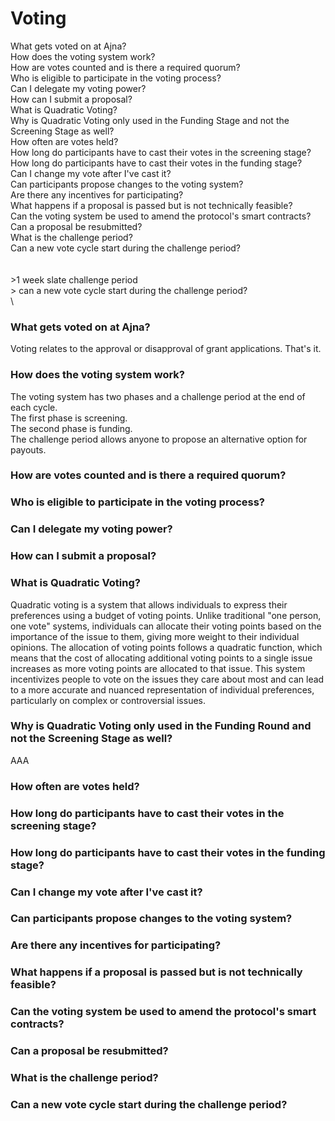 # Voting

What gets voted on at Ajna?\
How does the voting system work?\
How are votes counted and is there a required quorum?\
Who is eligible to participate in the voting process?\
Can I delegate my voting power?\
How can I submit a proposal?\
What is Quadratic Voting?\
Why is Quadratic Voting only used in the Funding Stage and not the Screening Stage as well?\
How often are votes held?\
How long do participants have to cast their votes in the screening stage?\
How long do participants have to cast their votes in the funding stage?\
Can I change my vote after I've cast it?\
Can participants propose changes to the voting system?\
Are there any incentives for participating?\
What happens if a proposal is passed but is not technically feasible?\
Can the voting system be used to amend the protocol's smart contracts?\
Can a proposal be resubmitted?\
What is the challenge period?\
Can a new vote cycle start during the challenge period?\
\
\
\>1 week slate challenge period\
\> can a new vote cycle start during the challenge period?\
\


### What gets voted on at Ajna?

Voting relates to the approval or disapproval of grant applications. That's it.

### How does the voting system work?

The voting system has two phases and a challenge period at the end of each cycle.\
The first phase is screening.\
The second phase is funding.\
The challenge period allows anyone to propose an alternative option for payouts.

### How are votes counted and is there a required quorum? 

### Who is eligible to participate in the voting process? 

### Can I delegate my voting power? 

### How can I submit a proposal?



### What is Quadratic Voting?

Quadratic voting is a system that allows individuals to express their preferences using a budget of voting points. Unlike traditional "one person, one vote" systems, individuals can allocate their voting points based on the importance of the issue to them, giving more weight to their individual opinions. The allocation of voting points follows a quadratic function, which means that the cost of allocating additional voting points to a single issue increases as more voting points are allocated to that issue. This system incentivizes people to vote on the issues they care about most and can lead to a more accurate and nuanced representation of individual preferences, particularly on complex or controversial issues.

### Why is Quadratic Voting only used in the Funding Round and not the Screening Stage as well?

AAA

### How often are votes held?

### &#x20;How long do participants have to cast their votes in the screening stage? 

### How long do participants have to cast their votes in the funding stage? 

### Can I change my vote after I've cast it? 

### Can participants propose changes to the voting system? 

### Are there any incentives for participating? 

### What happens if a proposal is passed but is not technically feasible? 

### Can the voting system be used to amend the protocol's smart contracts? 

### Can a proposal be resubmitted?

### What is the challenge period?

### &#x20;Can a new vote cycle start during the challenge period?

